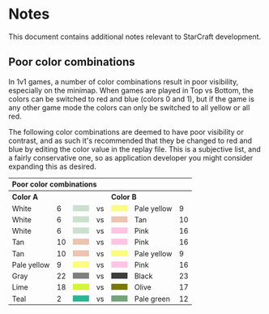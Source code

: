 # Notes

This document contains additional notes relevant to StarCraft development.

## Poor color combinations

In 1v1 games, a number of color combinations result in poor visibility, especially on the minimap. When games are played in Top vs Bottom, the colors can be switched to red and blue (colors 0 and 1), but if the game is any other game mode the colors can only be switched to all yellow or all red.

The following color combinations are deemed to have poor visibility or contrast, and as such it's recommended that they be changed to red and blue by editing the color value in the replay file. This is a subjective list, and a fairly conservative one, so as application developer you might consider expanding this as desired.

<table>
<tbody>
<tr><th colspan="7" align="left">Poor color combinations</th></tr>
<tr><th colspan="3" align="left">Color A</th><th> </th><th colspan="3" align="left">Color B</th></tr>
<tr>
<td>White</td><td>6</td><td><img src="./resources/swatch-previews/swatch-ingame-cce0d0.png" width="32" height="12" alt="Preview for ingame swatch #0xcce0d0"></td>
<td>vs</td>
<td><img src="./resources/swatch-previews/swatch-ingame-fcfc7c.png" width="32" height="12" alt="Preview for ingame swatch #0xfcfc7c"></td><td>Pale yellow</td><td>9</td>
</tr>
<tr>
<td>White</td><td>6</td><td><img src="./resources/swatch-previews/swatch-ingame-cce0d0.png" width="32" height="12" alt="Preview for ingame swatch #0xcce0d0"></td>
<td>vs</td>
<td><img src="./resources/swatch-previews/swatch-ingame-ecc4b0.png" width="32" height="12" alt="Preview for ingame swatch #0xecc4b0"></td><td>Tan</td><td>10</td>
</tr>
<tr>
<td>White</td><td>6</td><td><img src="./resources/swatch-previews/swatch-ingame-cce0d0.png" width="32" height="12" alt="Preview for ingame swatch #0xcce0d0"></td>
<td>vs</td>
<td><img src="./resources/swatch-previews/swatch-ingame-ffc4e4.png" width="32" height="12" alt="Preview for ingame swatch #0xffc4e4"></td><td>Pink</td><td>16</td>
</tr>
<tr>
<tr>
<td>Tan</td><td>10</td><td><img src="./resources/swatch-previews/swatch-ingame-ecc4b0.png" width="32" height="12" alt="Preview for ingame swatch #0xecc4b0"></td>
<td>vs</td>
<td><img src="./resources/swatch-previews/swatch-ingame-ffc4e4.png" width="32" height="12" alt="Preview for ingame swatch #0xffc4e4"></td><td>Pink</td><td>16</td>
</tr>
<tr>
<td>Tan</td><td>10</td><td><img src="./resources/swatch-previews/swatch-ingame-ecc4b0.png" width="32" height="12" alt="Preview for ingame swatch #0xecc4b0"></td>
<td>vs</td>
<td><img src="./resources/swatch-previews/swatch-ingame-fcfc7c.png" width="32" height="12" alt="Preview for ingame swatch #0xfcfc7c"></td><td>Pale yellow</td><td>9</td>
</tr>
<tr>
<td>Pale yellow</td><td>9</td><td><img src="./resources/swatch-previews/swatch-ingame-fcfc7c.png" width="32" height="12" alt="Preview for ingame swatch #0xfcfc7c"></td>
<td>vs</td>
<td><img src="./resources/swatch-previews/swatch-ingame-ffc4e4.png" width="32" height="12" alt="Preview for ingame swatch #0xffc4e4"></td><td>Pink</td><td>16</td>
</tr>
<tr>
<td>Gray</td><td>22</td><td><img src="./resources/swatch-previews/swatch-ingame-808080.png" width="32" height="12" alt="Preview for ingame swatch #0x808080"></td>
<td>vs</td>
<td><img src="./resources/swatch-previews/swatch-ingame-3c3c3c.png" width="32" height="12" alt="Preview for ingame swatch #0x3c3c3c"></td><td>Black</td><td>23</td>
</tr>
<tr>
<td>Lime</td><td>18</td><td><img src="./resources/swatch-previews/swatch-ingame-d2f53c.png" width="32" height="12" alt="Preview for ingame swatch #0xd2f53c"></td>
<td>vs</td>
<td><img src="./resources/swatch-previews/swatch-ingame-787800.png" width="32" height="12" alt="Preview for ingame swatch #0x787800"></td><td>Olive</td><td>17</td>
</tr>
<tr>
<td>Teal</td><td>2</td><td><img src="./resources/swatch-previews/swatch-ingame-2cb494.png" width="32" height="12" alt="Preview for ingame swatch #0x2cb494"></td>
<td>vs</td>
<td><img src="./resources/swatch-previews/swatch-ingame-74a47c.png" width="32" height="12" alt="Preview for ingame swatch #0x74a47c"></td><td>Pale green</td><td>12</td>
</tr>
</tbody>
</table>
